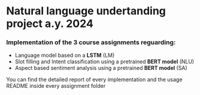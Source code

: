 # Natural language undertanding project a.y. 2024
### Implementation of the 3 course assignments reguarding:
- Language model based on a **LSTM** (LM)
- Slot filling and Intent classification using a pretrained **BERT model** (NLU)
- Aspect based sentiment analysis using a pretrained **BERT model** (SA)

You can find the detailed report of every implementation and the usage README inside every assignment folder
